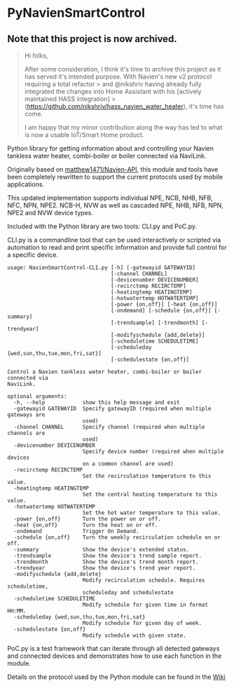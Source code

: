 # PyNavienSmartControl

## Note that this project is now archived.

> Hi folks, 
>
> After some consideration, I think it's time to archive this project as it has served it's intended purpose. With Navien's new v2 protocol requiring a total refactor > and @nikshriv having already fully integrated the changes into Home Assistant with his [actively maintained HASS integration] > (https://github.com/nikshriv/hass_navien_water_heater), it's time has come.
>
> I am happy that my minor contribution along the way has led to what is now a usable IoT/Smart Home product.


Python library for getting information about and controlling your Navien tankless water heater, combi-boiler or boiler connected via NaviLink.

Originally based on [matthew1471/Navien-API](https://github.com/matthew1471/Navien-API/), this module and tools have been completely rewritten to support the current protocols used by mobile applications.

This updated implementation supports individual NPE, NCB, NHB, NFB, NFC, NPN, NPE2. NCB-H, NVW as well as cascaded NPE, NHB, NFB, NPN, NPE2 and NVW device types.

Included with the Python library are two tools: CLI.py and PoC.py.

CLI.py is a commandline tool that can be used interactively or scripted via automation to read and print specific information and provide full control for a specific device.
```
usage: NavienSmartControl-CLI.py [-h] [-gatewayid GATEWAYID]
                                 [-channel CHANNEL]
                                 [-devicenumber DEVICENUMBER]
                                 [-recirctemp RECIRCTEMP]
                                 [-heatingtemp HEATINGTEMP]
                                 [-hotwatertemp HOTWATERTEMP]
                                 [-power {on,off}] [-heat {on,off}]
                                 [-ondemand] [-schedule {on,off}] [-summary]
                                 [-trendsample] [-trendmonth] [-trendyear]
                                 [-modifyschedule {add,delete}]
                                 [-scheduletime SCHEDULETIME]
                                 [-scheduleday {wed,sun,thu,tue,mon,fri,sat}]
                                 [-schedulestate {on,off}]

Control a Navien tankless water heater, combi-boiler or boiler connected via
NaviLink.

optional arguments:
  -h, --help            show this help message and exit
  -gatewayid GATEWAYID  Specify gatewayID (required when multiple gateways are
                        used)
  -channel CHANNEL      Specify channel (required when multiple channels are
                        used)
  -devicenumber DEVICENUMBER
                        Specify device number (required when multiple devices
                        on a common channel are used)
  -recirctemp RECIRCTEMP
                        Set the recirculation temperature to this value.
  -heatingtemp HEATINGTEMP
                        Set the central heating temperature to this value.
  -hotwatertemp HOTWATERTEMP
                        Set the hot water temperature to this value.
  -power {on,off}       Turn the power on or off.
  -heat {on,off}        Turn the heat on or off.
  -ondemand             Trigger On Demand.
  -schedule {on,off}    Turn the weekly recirculation schedule on or off.
  -summary              Show the device's extended status.
  -trendsample          Show the device's trend sample report.
  -trendmonth           Show the device's trend month report.
  -trendyear            Show the device's trend year report.
  -modifyschedule {add,delete}
                        Modify recirculation schedule. Requires scheduletime,
                        scheduleday and schedulestate
  -scheduletime SCHEDULETIME
                        Modify schedule for given time in format HH:MM.
  -scheduleday {wed,sun,thu,tue,mon,fri,sat}
                        Modify schedule for given day of week.
  -schedulestate {on,off}
                        Modify schedule with given state.
```
PoC.py is a test framework that can iterate through all detected gateways and connected devices and demonstrates how to use each function in the module.

Details on the protocol used by the Python module can be found in the [Wiki](https://github.com/rudybrian/PyNavienSmartControl/wiki/Protocol-Decoding)
